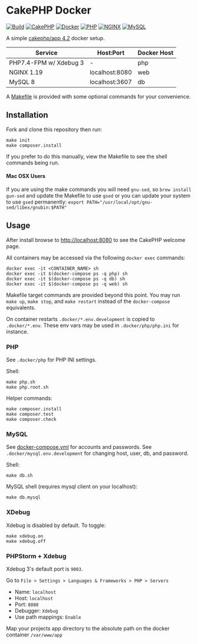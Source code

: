 # CakePHP Docker

[![Build](https://github.com/cnizzardini/cakephp-docker/workflows/Build/badge.svg?branch=master)](https://github.com/cnizzardini/cakephp-docker/actions)
[![CakePHP](https://img.shields.io/badge/cakephp-4.2-red?logo=cakephp)](https://book.cakephp.org/4/en/index.html)
[![Docker](https://img.shields.io/badge/docker-0db7ed.svg?logo=docker)](https://www.docker.com)
[![PHP](https://img.shields.io/badge/php-7.4-8892BF.svg?logo=php)](https://php.net/)
[![NGINX](https://img.shields.io/badge/nginx-1.19-009639.svg?logo=nginx)](https://www.nginx.com/)
[![MySQL](https://img.shields.io/badge/mysql-8-00758F.svg?logo=mysql)](https://www.mysql.com/)

A simple [cakephp/app 4.2](https://github.com/cakephp/app/releases/tag/4.2.1) docker setup.

| Service                   | Host:Port         | Docker Host   |
| -----------               | -----------       | -----------   |
| PHP7.4-FPM w/ Xdebug 3    | -                 | php           |
| NGINX 1.19                | localhost:8080    | web           |
| MySQL 8                   | localhost:3607    | db            |

A [Makefile](Makefile) is provided with some optional commands for your convenience.

## Installation

Fork and clone this repository then run:

```console
make init
make composer.install
```

If you prefer to do this manually, view the Makefile to see the shell commands being run.

#### Mac OSX Users
If you are using the make commands you will need `gnu-sed`, so `brew install gun-sed` and update the Makefile to
use `gsed` or you can update your system to use `gsed` permanently:
`export PATH="/usr/local/opt/gnu-sed/libex/gnubin:$PATH"`

## Usage

After install browse to [http://localhost:8080](http://localhost:8080) to see the CakePHP welcome page. 

All containers may be accessed via the following `docker exec` commands:

```console
docker exec -it <CONTAINER_NAME> sh
docker exec -it $(docker-compose ps -q php) sh
docker exec -it $(docker-compose ps -q db) sh
docker exec -it $(docker-compose ps -q web) sh
```

Makefile target commands are provided beyond this point. You may run `make up`, `make stop`, and `make restart` instead 
of the `docker-compose` equivalents.

On container restarts `.docker/*.env.development` is copied to `.docker/*.env`. These env vars may be used in 
`.docker/php/php.ini` for instance.

### PHP

See `.docker/php` for PHP INI settings. 

Shell:

```console
make php.sh
make php.root.sh
```

Helper commands:

```console
make composer.install
make composer.test
make composer.check
```

### MySQL

See [docker-compose.yml](docker-compose.yml) for accounts and passwords. See `.docker/mysql.env.development` for
changing host, user, db, and password.

Shell:

```console
make db.sh
```

MySQL shell (requires mysql client on your localhost):

```console
make db.mysql
```

### XDebug

Xdebug is disabled by default. To toggle:

```console
make xdebug.on
make xdebug.off
```

### PHPStorm + Xdebug

Xdebug 3's default port is `9003`.

Go to `File > Settings > Languages & Frameworks > PHP > Servers`

- Name: `localhost`
- Host: `localhost`
- Port: `8080`
- Debugger: `Xdebug`
- Use path mappings: `Enable`

Map your projects app directory to the absolute path on the docker container `/var/www/app`